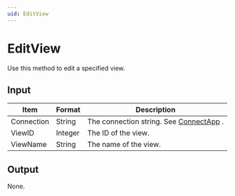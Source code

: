 ```yaml
---
uid: EditView
---
```


# EditView

Use this method to edit a specified view.

## Input

| Item       | Format  | Description                                              |
|------------|---------|----------------------------------------------------------|
| Connection | String  | The connection string. See [ConnectApp](xref:ConnectApp) . |
| ViewID     | Integer | The ID of the view.                                      |
| ViewName   | String  | The name of the view.                                    |

## Output

None.

